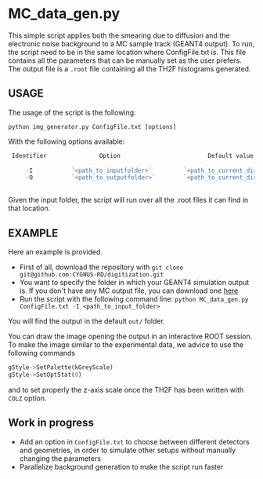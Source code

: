 MC_data_gen.py
===============
This simple script applies both the smearing due to diffusion and the electronic noise background to a MC sample track (GEANT4 output).
To run, the script need to be in the same location where ConfigFile.txt is. This file contains all the parameters that can be manually set as the user prefers.
The output file is a `.root` file containing all the TH2F histograms generated.

USAGE
-----
The usage of the script is the following:

`python img_generator.py ConfigFile.txt [options]`

With the following options available:

```Javascript
 Identifier               Option                         Default value
 
     -I           `<path_to_inputfolder>`         `<path_to_current_directory>+src/`
     -O           `<path_to_outputfolder>`        `<path_to_current_directory>+out/`
     
```
Given the input folder, the script will run over all the .root files it can find in that location.

EXAMPLE
--------
Here an example is provided.

+ First of all, download the repository with `git clone git@github.com:CYGNUS-RD/digitization.git`
+ You want to specify the folder in which your GEANT4 simulation output is. If you don't have any MC output file, you can download one [here](https://drive.google.com/open?id=1hut-cRycXGwYfO5eJLUXaKKzAwQU_i0p)
+ Run the script with the following command line: `python MC_data_gen.py ConfigFile.txt -I <path_to_input_folder>`

You will find the output in the default `out/` folder.

You can draw the image opening the output in an interactive ROOT session. To make the image similar to the experimental data, we advice to use the following commands

```python
gStyle->SetPalette(kGreyScale)
gStyle->SetOptStat(0)
```
and to set properly the z-axis scale once the TH2F has been written with `COLZ` option.

Work in progress
------------
+ Add an option in `ConfigFile.txt` to choose between different detectors and geometries, in order to simulate other setups without manually changing the parameters
+ Parallelize background generation to make the script run faster

